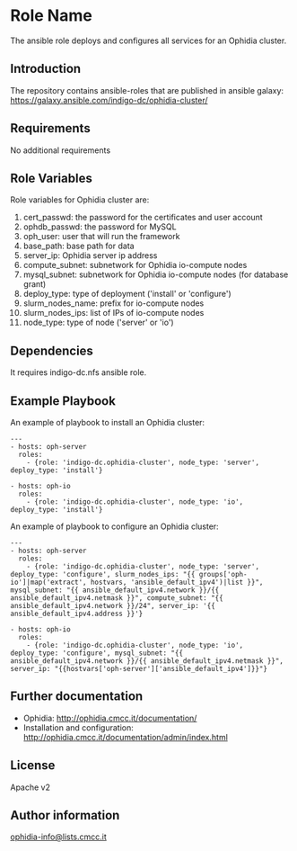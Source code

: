 Role Name
=========

The ansible role deploys and configures all services for an Ophidia cluster. 

Introduction
------------

The repository contains ansible-roles that are published in
ansible galaxy: https://galaxy.ansible.com/indigo-dc/ophidia-cluster/

Requirements
------------

No additional requirements

Role Variables
--------------

Role variables for Ophidia cluster are:

1. cert_passwd: the password for the certificates and user account
2. ophdb_passwd: the password for MySQL
3. oph_user: user that will run the framework
4. base_path: base path for data
5. server_ip: Ophidia server ip address
6. compute_subnet: subnetwork for Ophidia io-compute nodes
7. mysql_subnet: subnetwork for Ophidia io-compute nodes (for database grant)
8. deploy_type: type of deployment ('install' or 'configure')
9. slurm_nodes_name: prefix for io-compute nodes
10. slurm_nodes_ips: list of IPs of io-compute nodes
11. node_type: type of node ('server' or 'io')

Dependencies
------------

It requires indigo-dc.nfs ansible role.

Example Playbook
----------------

An example of playbook to install an Ophidia cluster:

```
---
- hosts: oph-server
  roles:
    - {role: 'indigo-dc.ophidia-cluster', node_type: 'server', deploy_type: 'install'}

- hosts: oph-io
  roles:
    - {role: 'indigo-dc.ophidia-cluster', node_type: 'io', deploy_type: 'install'}

```

An example of playbook to configure an Ophidia cluster:

```
---
- hosts: oph-server
  roles:
    - {role: 'indigo-dc.ophidia-cluster', node_type: 'server', deploy_type: 'configure', slurm_nodes_ips: "{{ groups['oph-io']|map('extract', hostvars, 'ansible_default_ipv4')|list }}", mysql_subnet: "{{ ansible_default_ipv4.network }}/{{ ansible_default_ipv4.netmask }}", compute_subnet: "{{ ansible_default_ipv4.network }}/24", server_ip: '{{ ansible_default_ipv4.address }}'}

- hosts: oph-io
  roles:
    - {role: 'indigo-dc.ophidia-cluster', node_type: 'io', deploy_type: 'configure', mysql_subnet: "{{ ansible_default_ipv4.network }}/{{ ansible_default_ipv4.netmask }}", server_ip: "{{hostvars['oph-server']['ansible_default_ipv4']}}"}

```

Further documentation
---------------------

* Ophidia: http://ophidia.cmcc.it/documentation/
* Installation and configuration: http://ophidia.cmcc.it/documentation/admin/index.html

License
-------

Apache v2


Author information
------------------

ophidia-info@lists.cmcc.it

